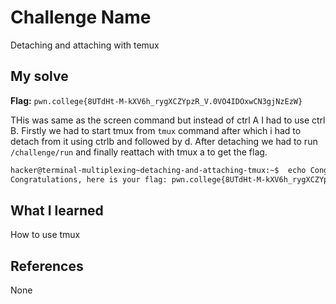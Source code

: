 # Challenge Name
Detaching and attaching with temux

## My solve
**Flag:** `pwn.college{8UTdHt-M-kXV6h_rygXCZYpzR_V.0VO4IDOxwCN3gjNzEzW}`

THis was same as the screen command but instead of ctrl A I had to use ctrl B. Firstly we had to start tmux from `tmux` command after which i had to detach from it using ctrlb and followed by d. After detaching we had to run `/challenge/run` and finally reattach with tmux a to get the flag.

```bash
hacker@terminal-multiplexing~detaching-and-attaching-tmux:~$  echo Congratulations, here is your flag: pwn.college{8UTdHt-M-kXV6h_rygXCZYpzR_V.0VO4IDOxwCN3gjNzEzW}
Congratulations, here is your flag: pwn.college{8UTdHt-M-kXV6h_rygXCZYpzR_V.0VO4IDOxwCN3gjNzEzW}
```

## What I learned
How to use tmux

## References 
None

